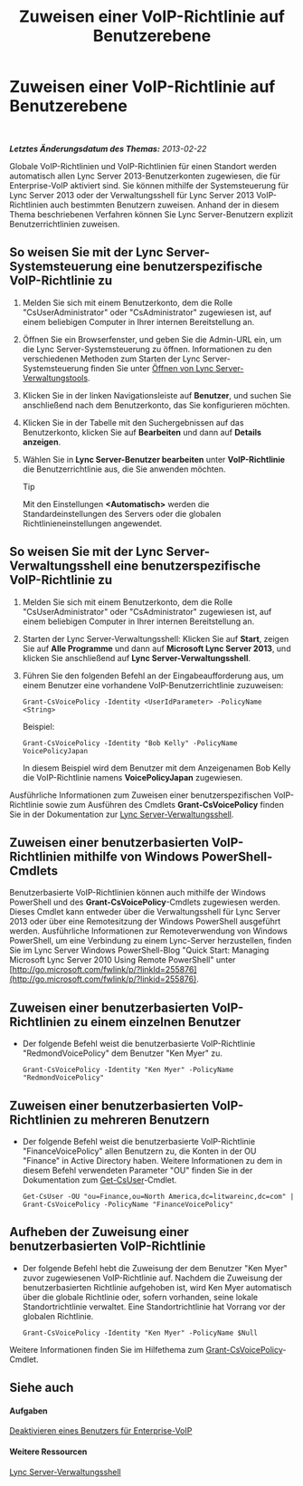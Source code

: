 ﻿---
title: Zuweisen einer VoIP-Richtlinie auf Benutzerebene
TOCTitle: Zuweisen einer VoIP-Richtlinie auf Benutzerebene
ms:assetid: 9ee47ee7-1030-43b8-a4dc-bf685ea24659
ms:mtpsurl: https://technet.microsoft.com/de-de/library/JJ688155(v=OCS.15)
ms:contentKeyID: 49890863
ms.date: 05/19/2016
mtps_version: v=OCS.15
ms.translationtype: HT
---

# Zuweisen einer VoIP-Richtlinie auf Benutzerebene

 

_**Letztes Änderungsdatum des Themas:** 2013-02-22_

Globale VoIP-Richtlinien und VoIP-Richtlinien für einen Standort werden automatisch allen Lync Server 2013-Benutzerkonten zugewiesen, die für Enterprise-VoIP aktiviert sind. Sie können mithilfe der Systemsteuerung für Lync Server 2013 oder der Verwaltungsshell für Lync Server 2013 VoIP-Richtlinien auch bestimmten Benutzern zuweisen. Anhand der in diesem Thema beschriebenen Verfahren können Sie Lync Server-Benutzern explizit Benutzerrichtlinien zuweisen.

## So weisen Sie mit der Lync Server-Systemsteuerung eine benutzerspezifische VoIP-Richtlinie zu

1.  Melden Sie sich mit einem Benutzerkonto, dem die Rolle "CsUserAdministrator" oder "CsAdministrator" zugewiesen ist, auf einem beliebigen Computer in Ihrer internen Bereitstellung an.

2.  Öffnen Sie ein Browserfenster, und geben Sie die Admin-URL ein, um die Lync Server-Systemsteuerung zu öffnen. Informationen zu den verschiedenen Methoden zum Starten der Lync Server-Systemsteuerung finden Sie unter [Öffnen von Lync Server-Verwaltungstools](lync-server-2013-open-lync-server-administrative-tools.md).

3.  Klicken Sie in der linken Navigationsleiste auf **Benutzer**, und suchen Sie anschließend nach dem Benutzerkonto, das Sie konfigurieren möchten.

4.  Klicken Sie in der Tabelle mit den Suchergebnissen auf das Benutzerkonto, klicken Sie auf **Bearbeiten** und dann auf **Details anzeigen**.

5.  Wählen Sie in **Lync Server-Benutzer bearbeiten** unter **VoIP-Richtlinie** die Benutzerrichtlinie aus, die Sie anwenden möchten.
    

    > [!TIP]
    > Mit den Einstellungen <STRONG>&lt;Automatisch&gt;</STRONG> werden die Standardeinstellungen des Servers oder die globalen Richtlinieneinstellungen angewendet.



## So weisen Sie mit der Lync Server-Verwaltungsshell eine benutzerspezifische VoIP-Richtlinie zu

1.  Melden Sie sich mit einem Benutzerkonto, dem die Rolle "CsUserAdministrator" oder "CsAdministrator" zugewiesen ist, auf einem beliebigen Computer in Ihrer internen Bereitstellung an.

2.  Starten der Lync Server-Verwaltungsshell: Klicken Sie auf **Start**, zeigen Sie auf **Alle Programme** und dann auf **Microsoft Lync Server 2013**, und klicken Sie anschließend auf **Lync Server-Verwaltungsshell**.

3.  Führen Sie den folgenden Befehl an der Eingabeaufforderung aus, um einem Benutzer eine vorhandene VoIP-Benutzerrichtlinie zuzuweisen:
    
        Grant-CsVoicePolicy -Identity <UserIdParameter> -PolicyName <String>
    
    Beispiel:
    
        Grant-CsVoicePolicy -Identity "Bob Kelly" -PolicyName VoicePolicyJapan
    
    In diesem Beispiel wird dem Benutzer mit dem Anzeigenamen Bob Kelly die VoIP-Richtlinie namens **VoicePolicyJapan** zugewiesen.

Ausführliche Informationen zum Zuweisen einer benutzerspezifischen VoIP-Richtlinie sowie zum Ausführen des Cmdlets **Grant-CsVoicePolicy** finden Sie in der Dokumentation zur [Lync Server-Verwaltungsshell](lync-server-2013-lync-server-management-shell.md).

## Zuweisen einer benutzerbasierten VoIP-Richtlinien mithilfe von Windows PowerShell-Cmdlets

Benutzerbasierte VoIP-Richtlinien können auch mithilfe der Windows PowerShell und des **Grant-CsVoicePolicy**-Cmdlets zugewiesen werden. Dieses Cmdlet kann entweder über die Verwaltungsshell für Lync Server 2013 oder über eine Remotesitzung der Windows PowerShell ausgeführt werden. Ausführliche Informationen zur Remoteverwendung von Windows PowerShell, um eine Verbindung zu einem Lync-Server herzustellen, finden Sie im Lync Server Windows PowerShell-Blog "Quick Start: Managing Microsoft Lync Server 2010 Using Remote PowerShell" unter [http://go.microsoft.com/fwlink/p/?linkId=255876](http://go.microsoft.com/fwlink/p/?linkid=255876).

## Zuweisen einer benutzerbasierten VoIP-Richtlinien zu einem einzelnen Benutzer

  - Der folgende Befehl weist die benutzerbasierte VoIP-Richtlinie "RedmondVoicePolicy" dem Benutzer "Ken Myer" zu.
    
        Grant-CsVoicePolicy -Identity "Ken Myer" -PolicyName "RedmondVoicePolicy"

## Zuweisen einer benutzerbasierten VoIP-Richtlinien zu mehreren Benutzern

  - Der folgende Befehl weist die benutzerbasierte VoIP-Richtlinie "FinanceVoicePolicy" allen Benutzern zu, die Konten in der OU "Finance" in Active Directory haben. Weitere Informationen zu dem in diesem Befehl verwendeten Parameter "OU" finden Sie in der Dokumentation zum [Get-CsUser](get-csuser.md)-Cmdlet.
    
        Get-CsUser -OU "ou=Finance,ou=North America,dc=litwareinc,dc=com" | Grant-CsVoicePolicy -PolicyName "FinanceVoicePolicy"

## Aufheben der Zuweisung einer benutzerbasierten VoIP-Richtlinie

  - Der folgende Befehl hebt die Zuweisung der dem Benutzer "Ken Myer" zuvor zugewiesenen VoIP-Richtlinie auf. Nachdem die Zuweisung der benutzerbasierten Richtlinie aufgehoben ist, wird Ken Myer automatisch über die globale Richtlinie oder, sofern vorhanden, seine lokale Standortrichtlinie verwaltet. Eine Standortrichtlinie hat Vorrang vor der globalen Richtlinie.
    
        Grant-CsVoicePolicy -Identity "Ken Myer" -PolicyName $Null

Weitere Informationen finden Sie im Hilfethema zum [Grant-CsVoicePolicy](grant-csvoicepolicy.md)-Cmdlet.

## Siehe auch

#### Aufgaben

[Deaktivieren eines Benutzers für Enterprise-VoIP](lync-server-2013-disable-a-user-for-enterprise-voice.md)  

#### Weitere Ressourcen

[Lync Server-Verwaltungsshell](lync-server-2013-lync-server-management-shell.md)

